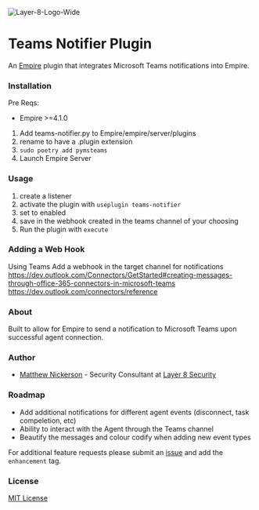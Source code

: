 ![Layer-8-Logo-Wide](https://user-images.githubusercontent.com/8293038/96061566-93d8af00-0e61-11eb-8b84-3fd207290be2.png)
# Teams Notifier Plugin
An [Empire](https://github.com/BC-SECURITY/Empire) plugin that integrates Microsoft Teams notifications into Empire.

### Installation
Pre Reqs:
- Empire >=4.1.0

1. Add teams-notifier.py to Empire/empire/server/plugins
2. rename to have a .plugin extension
3. `sudo poetry add pymsteams`
4. Launch Empire Server

### Usage
1. create a listener
2. activate the plugin with `useplugin teams-notifier`
3. set to enabled
4. save in the webhook created in the teams channel of your choosing
5. Run the plugin with `execute`

### Adding a Web Hook
Using Teams Add a webhook in the target channel for notifications
https://dev.outlook.com/Connectors/GetStarted#creating-messages-through-office-365-connectors-in-microsoft-teams
https://dev.outlook.com/connectors/reference

### About
Built to allow for Empire to send a notification to Microsoft Teams upon successful agent connection.

### Author
- [Matthew Nickerson](https://mwnickerson.com) - Security Consultant at [Layer 8 Security](https://layer8security.com)

### Roadmap
- Add additional notifications for different agent events (disconnect, task compeletion, etc)
- Ability to interact with the Agent through the Teams channel
- Beautify the messages and colour codify when adding new event types

For additional feature requests please submit an [issue](https://github.com/layer8secure/Teams-Notifier/issues/new) and add the `enhancement` tag.

### License
[MIT License](https://opensource.org/licenses/MIT)
